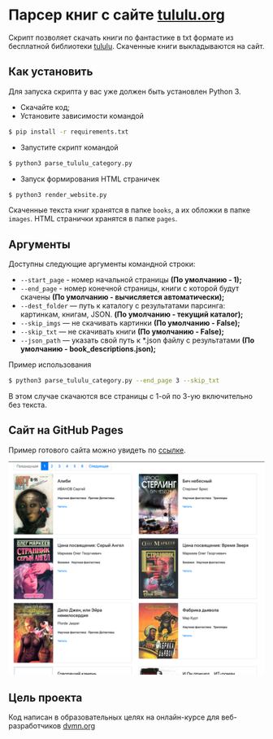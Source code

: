 # Парсер книг с сайте [tululu.org](https://tululu.org/)

Скрипт позволяет скачать книги по фантастике в txt формате из бесплатной 
библиотеки [tululu](https://tululu.org/). Скаченные книги выкладываются на сайт.

## Как установить

Для запуска скрипта у вас уже должен быть установлен Python 3.

- Скачайте код;
- Установите зависимости командой 
```bash
$ pip install -r requirements.txt
```
- Запустите скрипт командой 
```bash
$ python3 parse_tululu_category.py
```

- Запуск формирования HTML страничек
```bash
$ python3 render_website.py
```

Скаченные текста книг хранятся в папке `books`, а их обложки в папке 
`images`.
HTML странички хранятся в папке `pages`.

## Аргументы

Доступны следующие аргументы командной строки:
- `--start_page` - номер начальной страницы **(По умолчанию - 1);**
- `--end_page` - номер конечной страницы, книги с которой будут скачены **(По умолчанию - вычисляется автоматически);**
- `--dest_folder` — путь к каталогу с результатами парсинга: картинкам, книгам, JSON. **(По умолчанию - текущий каталог);**
- `--skip_imgs` — не скачивать картинки **(По умолчанию - False);**
- `--skip_txt` — не скачивать книги **(По умолчанию - False);**
- `--json_path` — указать свой путь к *.json файлу с результатами **(По умолчанию - book_descriptions.json);**

Пример использования
```bash
$ python3 parse_tululu_category.py --end_page 3 --skip_txt
```
В этом случае скачаются все страницы с 1-ой по 3-ую включительно без текста.

## Сайт на GitHub Pages

Пример готового сайта можно увидеть по [ссылке](https://alex-men-vl.github.io/library-parser/pages/index1.html).

![alt text](screenshots/site_page.png "Первая страничка сайта с книгами")

## Цель проекта

Код написан в образовательных целях на онлайн-курсе для веб-разработчиков [dvmn.org](https://dvmn.org/)

